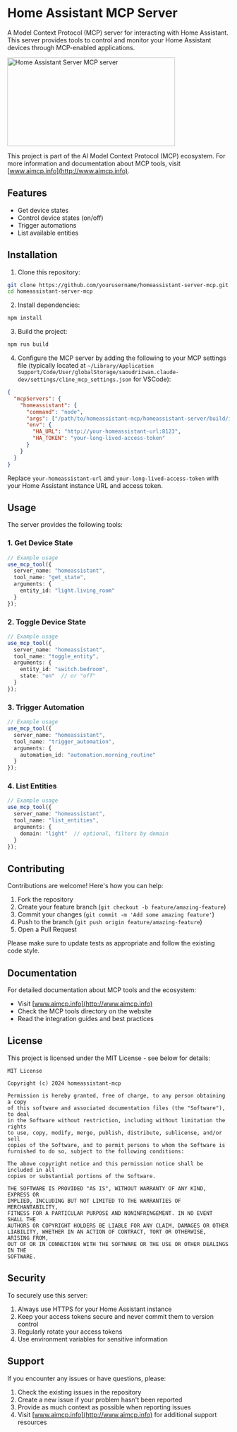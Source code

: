 # Home Assistant MCP Server

A Model Context Protocol (MCP) server for interacting with Home Assistant. This server provides tools to control and monitor your Home Assistant devices through MCP-enabled applications.

<a href="https://glama.ai/mcp/servers/io8m0yc5wq">
  <img width="380" height="200" src="https://glama.ai/mcp/servers/io8m0yc5wq/badge" alt="Home Assistant Server MCP server" />
</a>

This project is part of the AI Model Context Protocol (MCP) ecosystem. For more information and documentation about MCP tools, visit [www.aimcp.info](http://www.aimcp.info).

## Features

- Get device states
- Control device states (on/off)
- Trigger automations
- List available entities

## Installation

1. Clone this repository:
```bash
git clone https://github.com/yourusername/homeassistant-server-mcp.git
cd homeassistant-server-mcp
```

2. Install dependencies:
```bash
npm install
```

3. Build the project:
```bash
npm run build
```

4. Configure the MCP server by adding the following to your MCP settings file (typically located at `~/Library/Application Support/Code/User/globalStorage/saoudrizwan.claude-dev/settings/cline_mcp_settings.json` for VSCode):

```json
{
  "mcpServers": {
    "homeassistant": {
      "command": "node",
      "args": ["/path/to/homeassistant-mcp/homeassistant-server/build/index.js"],
      "env": {
        "HA_URL": "http://your-homeassistant-url:8123",
        "HA_TOKEN": "your-long-lived-access-token"
      }
    }
  }
}
```

Replace `your-homeassistant-url` and `your-long-lived-access-token` with your Home Assistant instance URL and access token.

## Usage

The server provides the following tools:

### 1. Get Device State

```typescript
// Example usage
use_mcp_tool({
  server_name: "homeassistant",
  tool_name: "get_state",
  arguments: {
    entity_id: "light.living_room"
  }
});
```

### 2. Toggle Device State

```typescript
// Example usage
use_mcp_tool({
  server_name: "homeassistant",
  tool_name: "toggle_entity",
  arguments: {
    entity_id: "switch.bedroom",
    state: "on"  // or "off"
  }
});
```

### 3. Trigger Automation

```typescript
// Example usage
use_mcp_tool({
  server_name: "homeassistant",
  tool_name: "trigger_automation",
  arguments: {
    automation_id: "automation.morning_routine"
  }
});
```

### 4. List Entities

```typescript
// Example usage
use_mcp_tool({
  server_name: "homeassistant",
  tool_name: "list_entities",
  arguments: {
    domain: "light"  // optional, filters by domain
  }
});
```

## Contributing

Contributions are welcome! Here's how you can help:

1. Fork the repository
2. Create your feature branch (`git checkout -b feature/amazing-feature`)
3. Commit your changes (`git commit -m 'Add some amazing feature'`)
4. Push to the branch (`git push origin feature/amazing-feature`)
5. Open a Pull Request

Please make sure to update tests as appropriate and follow the existing code style.

## Documentation

For detailed documentation about MCP tools and the ecosystem:
- Visit [www.aimcp.info](http://www.aimcp.info)
- Check the MCP tools directory on the website
- Read the integration guides and best practices

## License

This project is licensed under the MIT License - see below for details:

```
MIT License

Copyright (c) 2024 homeassistant-mcp

Permission is hereby granted, free of charge, to any person obtaining a copy
of this software and associated documentation files (the "Software"), to deal
in the Software without restriction, including without limitation the rights
to use, copy, modify, merge, publish, distribute, sublicense, and/or sell
copies of the Software, and to permit persons to whom the Software is
furnished to do so, subject to the following conditions:

The above copyright notice and this permission notice shall be included in all
copies or substantial portions of the Software.

THE SOFTWARE IS PROVIDED "AS IS", WITHOUT WARRANTY OF ANY KIND, EXPRESS OR
IMPLIED, INCLUDING BUT NOT LIMITED TO THE WARRANTIES OF MERCHANTABILITY,
FITNESS FOR A PARTICULAR PURPOSE AND NONINFRINGEMENT. IN NO EVENT SHALL THE
AUTHORS OR COPYRIGHT HOLDERS BE LIABLE FOR ANY CLAIM, DAMAGES OR OTHER
LIABILITY, WHETHER IN AN ACTION OF CONTRACT, TORT OR OTHERWISE, ARISING FROM,
OUT OF OR IN CONNECTION WITH THE SOFTWARE OR THE USE OR OTHER DEALINGS IN THE
SOFTWARE.
```

## Security

To securely use this server:

1. Always use HTTPS for your Home Assistant instance
2. Keep your access tokens secure and never commit them to version control
3. Regularly rotate your access tokens
4. Use environment variables for sensitive information

## Support

If you encounter any issues or have questions, please:

1. Check the existing issues in the repository
2. Create a new issue if your problem hasn't been reported
3. Provide as much context as possible when reporting issues
4. Visit [www.aimcp.info](http://www.aimcp.info) for additional support resources